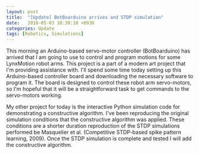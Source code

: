 ```yaml
---
layout: post
title:  "[Update] BotBoarduino arrives and STDP simulation"
date:   2018-05-03 10:30:10 +0930
categories: Update
tags: [Robotics, Simulations]
---
```

This morning an Arduino-based servo-motor controller (BotBoarduino) has arrived that I am going to use to control and program motions for some LynxMotion robot arms.
This project is a part of a modern art project that I'm providing assistance with.
I'll spend some time today setting up this Arduino-based controller board and downloading the necessary software to program it.
The board is designed to control these robot arm servo-motors, so I'm hopeful that it will be a straightforward task to get commands to the servo-motors working.

My other project for today is the interactive Python simulation code for demonstrating a constructive algorithm.
I've been reproducing the original simulation conditions that the constructive algorithm was applied.
These conditions are a shorter duration reproduction of the STDP simulations performed be Masquelier et al. (Competitive STDP-based spike pattern learning, 2009).
Once the STDP simulation is complete and tested I will add the constructive algorithm.

